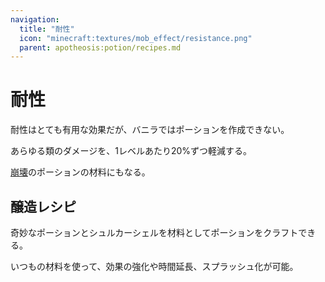 ```yaml
---
navigation:
  title: "耐性"
  icon: "minecraft:textures/mob_effect/resistance.png"
  parent: apotheosis:potion/recipes.md
---
```


# 耐性

<Color id="blue">耐性</Color>はとても有用な効果だが、バニラではポーションを作成できない。

あらゆる類のダメージを、1レベルあたり20%ずつ軽減する。

[崩壊](../effects/sundering.md)のポーションの材料にもなる。

## 醸造レシピ

<ItemImage id="minecraft:shulker_shell" />

奇妙なポーションとシュルカーシェルを材料としてポーションをクラフトできる。

いつもの材料を使って、効果の強化や時間延長、スプラッシュ化が可能。

